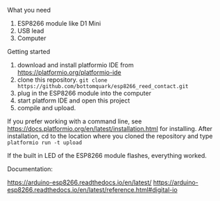 
What you need
1. ESP8266 module like D1 Mini
2. USB lead
3. Computer

Getting started
1. download and install platformio IDE from https://platformio.org/platformio-ide
2. clone this repository. ```git clone https://github.com/bottomquark/esp8266_reed_contact.git```
3. plug in the ESP8266 module into the computer
4. start platform IDE and open this project
5. compile and upload. 

If you prefer working with a command line, see https://docs.platformio.org/en/latest/installation.html for installing.
After installation, cd to the location where you cloned the repository and type ```platformio run -t upload```

If the built in LED of the ESP8266 module flashes, everything worked.

Documentation:

https://arduino-esp8266.readthedocs.io/en/latest/
https://arduino-esp8266.readthedocs.io/en/latest/reference.html#digital-io
